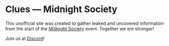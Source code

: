 # Clues &mdash; Midnight Society
This unofficial site was created to gather leaked and uncovered information from the start of the [Midnight Society](https://www.midnightsociety.com/access) event. Together we are stronger!

Join us at [Discord](https://discord.com/invite/midnight-society)!
